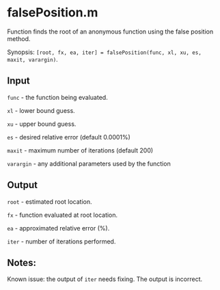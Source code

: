 # falsePosition.m
Function finds the root of an anonymous function using the false position method. 

Synopsis: `[root, fx, ea, iter] = falsePosition(func, xl, xu, es, maxit, varargin)`.

## Input
`func` - the function being evaluated.

`xl` - lower bound guess.

`xu` - upper bound guess.

`es` - desired relative error (default 0.0001%)

`maxit` - maximum number of iterations (default 200)

`varargin` - any additional parameters used by the function


## Output
`root` - estimated root location.

`fx` - function evaluated at root location.

`ea` - approximated relative error (%).

`iter` - number of iterations performed.

## Notes:
Known issue: the output of `iter` needs fixing. The output is incorrect.